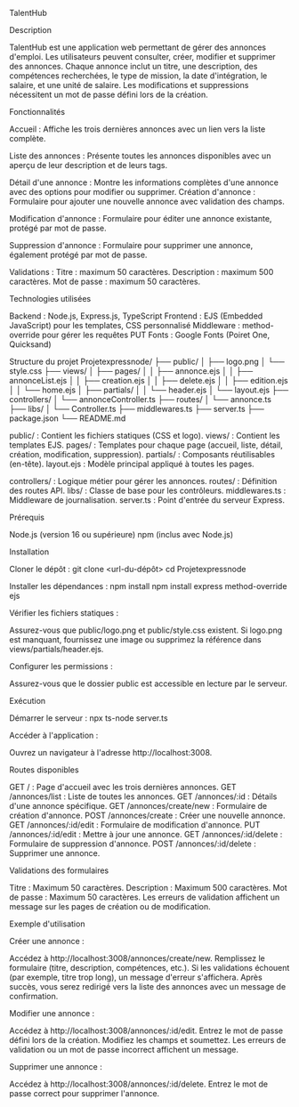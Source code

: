 TalentHub

Description

TalentHub est une application web permettant de gérer des annonces d'emploi. Les utilisateurs peuvent consulter, créer, modifier et supprimer des annonces. Chaque annonce inclut un titre, une description, des compétences recherchées, le type de mission, la date d'intégration, le salaire, et une unité de salaire. Les modifications et suppressions nécessitent un mot de passe défini lors de la création.

Fonctionnalités

Accueil : Affiche les trois dernières annonces avec un lien vers la liste complète.

Liste des annonces : Présente toutes les annonces disponibles avec un aperçu de leur description et de leurs tags.

Détail d'une annonce : Montre les informations complètes d'une annonce avec des options pour modifier ou supprimer.
Création d'annonce : Formulaire pour ajouter une nouvelle annonce avec validation des champs.

Modification d'annonce : Formulaire pour éditer une annonce existante, protégé par mot de passe.

Suppression d'annonce : Formulaire pour supprimer une annonce, également protégé par mot de passe.

Validations :
Titre : maximum 50 caractères.
Description : maximum 500 caractères.
Mot de passe : maximum 50 caractères.



Technologies utilisées

Backend : Node.js, Express.js, TypeScript
Frontend : EJS (Embedded JavaScript) pour les templates, CSS personnalisé
Middleware : method-override pour gérer les requêtes PUT
Fonts : Google Fonts (Poiret One, Quicksand)

Structure du projet
Projetexpressnode/
├── public/
│   ├── logo.png
│   └── style.css
├── views/
│   ├── pages/
│   │   ├── annonce.ejs
│   │   ├── annonceList.ejs
│   │   ├── creation.ejs
│   │   ├── delete.ejs
│   │   ├── edition.ejs
│   │   └── home.ejs
│   ├── partials/
│   │   └── header.ejs
│   └── layout.ejs
├── controllers/
│   └── annonceController.ts
├── routes/
│   └── annonce.ts
├── libs/
│   └── Controller.ts
├── middlewares.ts
├── server.ts
├── package.json
└── README.md


public/ : Contient les fichiers statiques (CSS et logo).
views/ : Contient les templates EJS.
pages/ : Templates pour chaque page (accueil, liste, détail, création, modification, suppression).
partials/ : Composants réutilisables (en-tête).
layout.ejs : Modèle principal appliqué à toutes les pages.


controllers/ : Logique métier pour gérer les annonces.
routes/ : Définition des routes API.
libs/ : Classe de base pour les contrôleurs.
middlewares.ts : Middleware de journalisation.
server.ts : Point d'entrée du serveur Express.

Prérequis

Node.js (version 16 ou supérieure)
npm (inclus avec Node.js)

Installation

Cloner le dépôt :
git clone <url-du-dépôt>
cd Projetexpressnode


Installer les dépendances :
npm install
npm install express method-override ejs


Vérifier les fichiers statiques :

Assurez-vous que public/logo.png et public/style.css existent.
Si logo.png est manquant, fournissez une image ou supprimez la référence dans views/partials/header.ejs.


Configurer les permissions :

Assurez-vous que le dossier public est accessible en lecture par le serveur.



Exécution

Démarrer le serveur :
npx ts-node server.ts


Accéder à l'application :

Ouvrez un navigateur à l'adresse http://localhost:3008.



Routes disponibles

GET / : Page d'accueil avec les trois dernières annonces.
GET /annonces/list : Liste de toutes les annonces.
GET /annonces/:id : Détails d'une annonce spécifique.
GET /annonces/create/new : Formulaire de création d'annonce.
POST /annonces/create : Créer une nouvelle annonce.
GET /annonces/:id/edit : Formulaire de modification d'annonce.
PUT /annonces/:id/edit : Mettre à jour une annonce.
GET /annonces/:id/delete : Formulaire de suppression d'annonce.
POST /annonces/:id/delete : Supprimer une annonce.

Validations des formulaires

Titre : Maximum 50 caractères.
Description : Maximum 500 caractères.
Mot de passe : Maximum 50 caractères.
Les erreurs de validation affichent un message sur les pages de création ou de modification.

Exemple d'utilisation

Créer une annonce :

Accédez à http://localhost:3008/annonces/create/new.
Remplissez le formulaire (titre, description, compétences, etc.).
Si les validations échouent (par exemple, titre trop long), un message d'erreur s'affichera.
Après succès, vous serez redirigé vers la liste des annonces avec un message de confirmation.


Modifier une annonce :

Accédez à http://localhost:3008/annonces/:id/edit.
Entrez le mot de passe défini lors de la création.
Modifiez les champs et soumettez. Les erreurs de validation ou un mot de passe incorrect affichent un message.


Supprimer une annonce :

Accédez à http://localhost:3008/annonces/:id/delete.
Entrez le mot de passe correct pour supprimer l'annonce.



